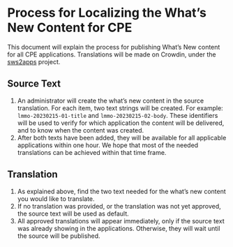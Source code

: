 # Process for Localizing the What’s New Content for CPE

This document will explain the process for publishing What’s New content for all CPE applications. Translations will be made on Crowdin, under the [sws2apps](https://crowdin.com/project/sws2apps) project.

## Source Text

1. An administrator will create the what’s new content in the source translation. For each item, two text strings will be created. For example: `lmmo-20230215-01-title` and `lmmo-20230215-02-body`. These identifiers will be used to verify for which application the content will be delivered, and to know when the content was created.
2. After both texts have been added, they will be available for all applicable applications within one hour. We hope that most of the needed translations can be achieved within that time frame.

## Translation

1. As explained above, find the two text needed for the what’s new content you would like to translate.
2. If no translation was provided, or the translation was not yet approved, the source text will be used as default.
3. All approved translations will appear immediately, only if the source text was already showing in the applications. Otherwise, they will wait until the source will be published.
